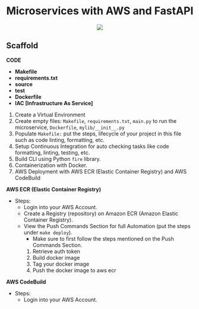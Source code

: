 <h1 align="center">Microservices with AWS and FastAPI</h1>
<p align="center">
  <img src="https://github.com/subratamondal1/Microservices-with-AWS-and-FastAPI/actions/workflows/devops.yml/badge.svg">
</p>

<h2 align="left">Scaffold</h2>

**CODE**

- **Makefile**
- **requirements.txt**
- **source**
- **test**
- **Dockerfile**
- **IAC [Infrastructure As Service]**

1. Create a Virtual Environment
2. Create empty files: `Makefile`, `requirements.txt`, `main.py` to run the microservice, `Dockerfile`, `mylib/__init__.py`
3. Populate `Makefile:` put the steps, lifecycle of your project in this file such as code linting, formatting, etc.
4. Setup Continuous Integration for auto checking tasks like code formatting, linting, testing, etc.
5. Build CLI using Python `fire` library.
6. Containerization with Docker.
7. AWS Deployment with AWS ECR (Elastic Container Registry) and AWS CodeBuild

**AWS ECR (Elastic Container Registry)**<br>

- Steps:
  - Login into your AWS Account.
  - Create a Registry (repository) on Amazon ECR (Amazon Elastic Container Registry).
  - View the Push Commands Section for full Automation (put the steps under `make deploy`).
    - Make sure to first follow the steps mentioned on the Push Commands Section.
    1. Retrieve auth token
    2. Build docker image
    3. Tag your docker image
    4. Push the docker image to aws ecr

**AWS CodeBuild**<br>

- Steps:
  - Login into your AWS Account.
